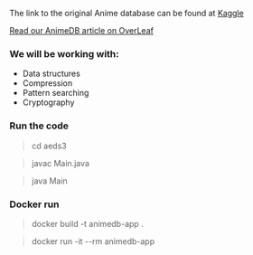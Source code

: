 The link to the original Anime database can be found at [Kaggle](https://www.kaggle.com/datasets/canggih/anime-data-score-staff-synopsis-and-genre)

[Read our AnimeDB article on OverLeaf](https://www.overleaf.com/read/cnhzzyhyydgz#569465)

### We will be working with:

- Data structures
- Compression
- Pattern searching
- Cryptography

### Run the code

> cd aeds3

> javac Main.java

> java Main

### Docker run

> docker build -t animedb-app .

> docker run -it --rm animedb-app
